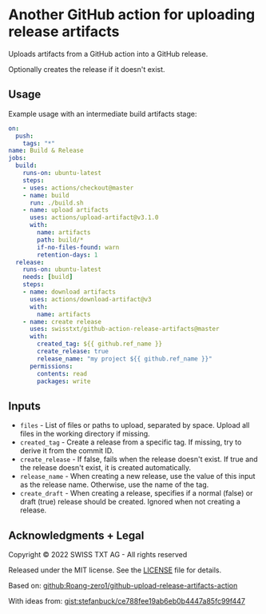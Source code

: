 # Another GitHub action for uploading release artifacts

Uploads artifacts from a GitHub action into a GitHub release.

Optionally creates the release if it doesn't exist.

## Usage

Example usage with an intermediate build artifacts stage:

```yaml
on:
  push:
    tags: "*"
name: Build & Release
jobs:
  build:
    runs-on: ubuntu-latest
    steps:
    - uses: actions/checkout@master
    - name: build
      run: ./build.sh
    - name: upload artifacts
      uses: actions/upload-artifact@v3.1.0
      with:
        name: artifacts
        path: build/*
        if-no-files-found: warn
        retention-days: 1
  release:
    runs-on: ubuntu-latest
    needs: [build]
    steps:
    - name: download artifacts
      uses: actions/download-artifact@v3
      with:
        name: artifacts
    - name: create release
      uses: swisstxt/github-action-release-artifacts@master
      with:
        created_tag: ${{ github.ref_name }}
        create_release: true
        release_name: "my project ${{ github.ref_name }}"
      permissions:
        contents: read
        packages: write
```

## Inputs

* `files` - List of files or paths to upload, separated by space. Upload all files in the working directory if missing.
* `created_tag` - Create a release from a specific tag. If missing, try to derive it from the commit ID.
* `create_release` - If false, fails when the release doesn't exist. If true and the release doesn't exist, it is created automatically.
* `release_name` - When creating a new release, use the value of this input as the release name. Otherwise, use the name of the tag.
* `create_draft` - When creating a release, specifies if a normal (false) or draft (true) release should be created. Ignored when not creating a release.

## Acknowledgments + Legal

Copyright © 2022 SWISS TXT AG - All rights reserved

Released under the MIT license. See the [LICENSE](LICENSE) file for details.

Based on: [github:Roang-zero1/github-upload-release-artifacts-action](https://github.com/Roang-zero1/github-upload-release-artifacts-action)

With ideas from: [gist:stefanbuck/ce788fee19ab6eb0b4447a85fc99f447](https://gist.github.com/stefanbuck/ce788fee19ab6eb0b4447a85fc99f447)
